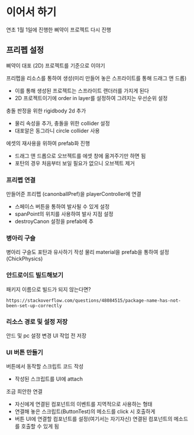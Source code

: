 # 이어서 하기
연초 1월 1일에 진행한 삐약이 프로젝트 다시 진행

## 프리펩 설정
삐약이 대포 (2D) 프로젝트를 기준으로 이야기

프리펩을 리소스를 통하여 생성(미리 만들어 놓은 스프라이트를 통해 드래그 앤 드롭)
* 이를 통해 생성된 프로젝트는 스프라이트 랜더러를 가지게 된다
* 2D 프로젝트이기에 order in layer를 설정하여 그려지는 우선순위 설정

충돌 판정을 위한 rigidbody 2d 추가
* 물리 속성을 추가, 충돌을 위한 collider 설정
* 대포알은 동그라니 circle collider 사용

에셋의 재사용을 위하여 prefab화 진행
* 드래그 앤 드롭으로 오브젝트를 에셋 창에 옮겨주기만 하면 됨
* 포탄의 경우 처음부터 보일 필요가 없으니 오브젝트 제거


### 프리펩 연결
만들어준 프리펩 (canonballPref)을 playerController에 연결
* 스페이스 버튼을 통하여 발사될 수 있게 설정
* spanPoint의 위치를 사용하여 발사 지점 설정
* destroyCanon 설정을 prefab에 추


### 병아리 구슬
병아리 구슬도 포탄과 유사하기 작성
물리 material을 prefab을 통하여 설정 (ChickPhysics)

### 안드로이드 빌드해보기
패키지 이름으로 빌드가 되지 않는다면?
```text
https://stackoverflow.com/questions/48084515/package-name-has-not-been-set-up-correctly
```

### 리소스 경로 및 설정 저장
안드 및 pc 설정 변경
UI 작업 전 저장

### UI 버튼 만들기
버튼에서 동작할 스크립트 코드 작성
* 작성된 스크립트를 UI에 attach

조금 희안한 연결
* 자신에게 연결된 컴포넌트의 이벤트를 지역적으로 사용하는 형태
* 연결해 놓은 스크립트(ButtonTest)의 메소드를 click 시 호출하게 
* 버튼 UI에 연결할 컴포넌트를 설정(여기서는 자기자신) 연결된 컴포넌트의 메소드를 호출할 수 있게 됨
